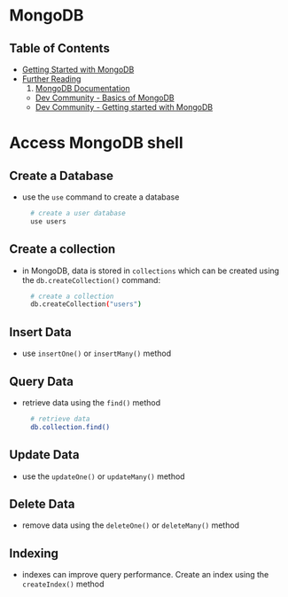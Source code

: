 # MongoDB

## Table of Contents
- [Getting Started with MongoDB]()
- [Further Reading]() 
  1. [MongoDB Documentation](https://www.mongodb.com/docs/)
  - [Dev Community - Basics of MongoDB](https://dev.to/moreno8423/basics-of-mongodb-2lme)
  - [Dev Community - Getting started with MongoDB](https://dev.to/iamadhee/getting-started-with-mongodb-52pm)

# Access MongoDB shell
## Create a Database
* use the `use` command to create a database
  ```sh
    # create a user database
    use users
  ```
## Create a collection
* in MongoDB, data is stored in `collections` which can be created using the `db.createCollection()` command:
  ```sh
    # create a collection
    db.createCollection("users")
  ```

## Insert Data
* use `insertOne()` or `insertMany()` method

## Query Data
* retrieve data using the `find()` method
  ```sh
    # retrieve data
    db.collection.find()
  ```

## Update Data
* use the `updateOne()` or `updateMany()` method

## Delete Data
* remove data using the `deleteOne()` or `deleteMany()` method

## Indexing
* indexes can improve query performance. Create an index using the `createIndex()` method